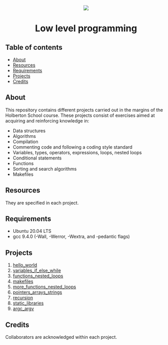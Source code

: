 <div align="center">

<img src="https://apply.holbertonschool.com/holberton-logo.png" />
<h1> Low level programming </h1>

</div>

## Table of contents
* [About](#about)
* [Resources](#resources)
* [Requirements](#requirements)
* [Projects](#projects)
* [Credits](#credits)

## About
This repository contains different projects carried out in the margins of the Holberton School course. These projects consist of exercises aimed at acquiring and reinforcing knowledge in:
* Data structures
* Algorithms
* Compilation
* Commenting code and following a coding style standard
* Variables, types, operators, expressions, loops, nested loops
* Conditional statements
* Functions
* Sorting and search algorithms
* Makefiles

## Resources
They are specified in each project.

## Requirements
* Ubuntu 20.04 LTS
* gcc 9.4.0 (-Wall, -Werror, -Wextra, and -pedantic flags)

## Projects
1. [hello_world](./hello_world)
2. [variables_if_else_while](./variables_if_else_while)
3. [functions_nested_loops](./functions_nested_loops)
4. [makefiles](./makefiles)
5. [more_functions_nested_loops](./more_functions_nested_loops)
6. [pointers_arrays_strings](./pointers_arrays_strings)
9. [recursion](./recursion)
10. [static_libraries](./static_libraries)
11. [argc_argv](./argc_argv)

## Credits
Collaborators are acknowledged within each project.
